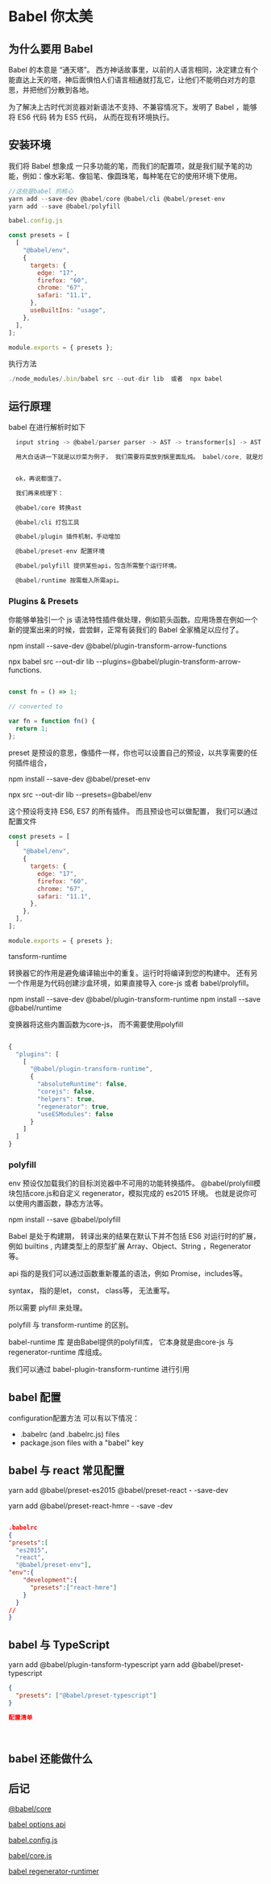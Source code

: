 # Babel 你太美

## 为什么要用 Babel

  Babel 的本意是 “通天塔”。 西方神话故事里，以前的人语言相同，决定建立有个能直达上天的塔，神后面惧怕人们语言相通就打乱它，让他们不能明白对方的意思，并把他们分散到各地。

   为了解决上古时代浏览器对新语法不支持、不兼容情况下。发明了 Babel ，能够将 ES6 代码 转为 ES5 代码， 从而在现有环境执行。

## 安装环境

  我们将 Babel 想象成 一只多功能的笔，而我们的配置项，就是我们赋予笔的功能，例如：像水彩笔、像铅笔、像圆珠笔，每种笔在它的使用环境下使用。

``` js
//这些是babel 的核心
yarn add --save-dev @babel/core @babel/cli @babel/preset-env
yarn add --save @babel/polyfill
```

```js
babel.config.js

const presets = [
  [
    "@babel/env",
    {
      targets: {
        edge: "17",
        firefox: "60",
        chrome: "67",
        safari: "11.1",
      },
      useBuiltIns: "usage",
    },
  ],
];

module.exports = { presets };

```

执行方法

```js
./node_modules/.bin/babel src --out-dir lib  或者  npx babel
```

## 运行原理

  babel 在进行解析时如下

```js
  input string -> @babel/parser parser -> AST -> transformer[s] -> AST -> @babel/generator -> output string

  用大白话讲一下就是以炒菜为例子， 我们需要将菜放到锅里面乱炖。 babel/core, 就是炒菜的这个过程。 babel/cli 是锅，我们可以在上面炒任何菜（我们的代码）， 我们在炒的过程，希望全自动炒菜，bable/plugin 就是提供的工具，当我们直接照着菜单自动炒的时候，就是 babel/preset-env。 有时候这个锅可能要用电，用煤气，我们就用 babel/proyfill 做个接口兼容。让他可以用电、用煤气。 后来发现这个接电就能用，这时候 babel/runtime 就能解决，遇到要接电的才转。


  ok，再说都饿了。

  我们再来梳理下：

  @babel/core 转换ast

  @babel/cli 打包工具

  @babel/plugin 插件机制，手动增加

  @babel/preset-env 配置环境

  @babel/polyfill 提供某些api，包含所需整个运行环境。

  @babel/runtime 按需载入所需api。

```

### Plugins & Presets

  你能够单独引一个 js 语法特性插件做处理，例如箭头函数。应用场景在例如一个新的提案出来的时候，尝尝鲜，正常有装我们的 Babel 全家桶足以应付了。

  npm install --save-dev @babel/plugin-transform-arrow-functions

  npx babel src --out-dir lib --plugins=@babel/plugin-transform-arrow-functions.

```js

const fn = () => 1;

// converted to

var fn = function fn() {
  return 1;
};


```

  preset 是预设的意思，像插件一样，你也可以设置自己的预设，以共享需要的任何插件组合，

  npm install --save-dev @babel/preset-env

  npx src --out-dir lib --presets=@babel/env

  这个预设将支持 ES6, ES7 的所有插件。 而且预设也可以做配置， 我们可以通过配置文件

```js
const presets = [
  [
    "@babel/env",
    {
      targets: {
        edge: "17",
        firefox: "60",
        chrome: "67",
        safari: "11.1",
      },
    },
  ],
];

module.exports = { presets };

```

  tansform-runtime
  
  转换器它的作用是避免编译输出中的重复。运行时将编译到您的构建中。
  还有另一个作用是为代码创建沙盒环境，如果直接导入 core-js 或者 babel/prolyfill。

  npm install --save-dev @babel/plugin-transform-runtime
  npm install --save @babel/runtime

  变换器将这些内置函数为core-js， 而不需要使用polyfill

```js

{
  "plugins": [
    [
      "@babel/plugin-transform-runtime",
      {
        "absoluteRuntime": false,
        "corejs": false,
        "helpers": true,
        "regenerator": true,
        "useESModules": false
      }
    ]
  ]
}

```

### polyfill

  env 预设仅加载我们的目标浏览器中不可用的功能转换插件。
  @babel/prolyfill模块包括core.js和自定义 regenerator，模拟完成的 es2015 环境。
  也就是说你可以使用内置函数，静态方法等。

  npm install --save @babel/polyfill

 Babel 是处于构建期， 转译出来的结果在默认下并不包括 ES6 对运行时的扩展，例如 builtins , 内建类型上的原型扩展 Array、Object、String ，Regenerator 等。

  api 指的是我们可以通过函数重新覆盖的语法，例如 Promise，includes等。

  syntax， 指的是let， const， class等， 无法重写。

  所以需要 plyfill 来处理。
  
  polyfill 与 transform-runtime 的区别。

  babel-runtime 库 是由Babel提供的polyfill库， 它本身就是由core-js 与 regenerator-runtime 库组成。

 我们可以通过 babel-plugin-transform-runtime 进行引用

## babel 配置

configuration配置方法 可以有以下情况：

* .babelrc (and .babelrc.js) files
* package.json files with a "babel" key

## babel 与 react 常见配置

yarn add @babel/preset-es2015  @babel/preset-react  - -save-dev

yarn add @babel/preset-react-hmre  - -save -dev

```json

.babelrc
{
"presets":[
  "es2015",
  "react",
  "@babel/preset-env"],
"env":{
    "development":{
      "presets":["react-hmre"]
    }
  }
//
}
```

## babel 与 TypeScript

yarn add @babel/plugin-tansform-typescript
yarn add @babel/preset-typescript

```json
{
  "presets": ["@babel/preset-typescript"]
}

配置清单




```

## babel 还能做什么

## 后记

[@babel/core](https://babeljs.io/docs/en/babel-core)

[babel options api](https://babeljs.io/docs/en/options)

[babel.config.js](https://github.com/babel/babel/blob/master/babel.config.js)

[babel/core.js](https://github.com/zloirock/core-js)

[babel regenerator-runtimer](https://github.com/facebook/regenerator/blob/master/packages/regenerator-runtime/runtime.js)
